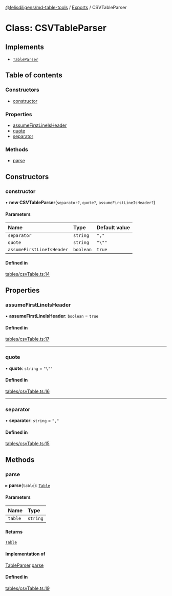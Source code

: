 [@felisdiligens/md-table-tools](../README.md) / [Exports](../modules.md) / CSVTableParser

# Class: CSVTableParser

## Implements

- [`TableParser`](../interfaces/TableParser.md)

## Table of contents

### Constructors

- [constructor](CSVTableParser.md#constructor)

### Properties

- [assumeFirstLineIsHeader](CSVTableParser.md#assumefirstlineisheader)
- [quote](CSVTableParser.md#quote)
- [separator](CSVTableParser.md#separator)

### Methods

- [parse](CSVTableParser.md#parse)

## Constructors

### constructor

• **new CSVTableParser**(`separator?`, `quote?`, `assumeFirstLineIsHeader?`)

#### Parameters

| Name | Type | Default value |
| :------ | :------ | :------ |
| `separator` | `string` | `","` |
| `quote` | `string` | `"\""` |
| `assumeFirstLineIsHeader` | `boolean` | `true` |

#### Defined in

[tables/csvTable.ts:14](https://github.com/FelisDiligens/md-table-tools/blob/1e1bcfc/src/tables/csvTable.ts#L14)

## Properties

### assumeFirstLineIsHeader

• **assumeFirstLineIsHeader**: `boolean` = `true`

#### Defined in

[tables/csvTable.ts:17](https://github.com/FelisDiligens/md-table-tools/blob/1e1bcfc/src/tables/csvTable.ts#L17)

___

### quote

• **quote**: `string` = `"\""`

#### Defined in

[tables/csvTable.ts:16](https://github.com/FelisDiligens/md-table-tools/blob/1e1bcfc/src/tables/csvTable.ts#L16)

___

### separator

• **separator**: `string` = `","`

#### Defined in

[tables/csvTable.ts:15](https://github.com/FelisDiligens/md-table-tools/blob/1e1bcfc/src/tables/csvTable.ts#L15)

## Methods

### parse

▸ **parse**(`table`): [`Table`](Table.md)

#### Parameters

| Name | Type |
| :------ | :------ |
| `table` | `string` |

#### Returns

[`Table`](Table.md)

#### Implementation of

[TableParser](../interfaces/TableParser.md).[parse](../interfaces/TableParser.md#parse)

#### Defined in

[tables/csvTable.ts:19](https://github.com/FelisDiligens/md-table-tools/blob/1e1bcfc/src/tables/csvTable.ts#L19)
